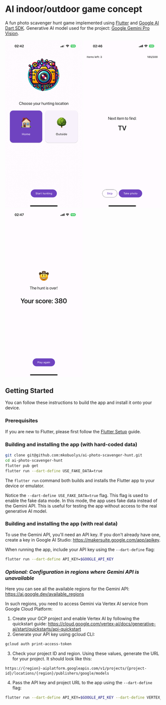 # AI indoor/outdoor game concept

A fun photo scavenger hunt game implemented using [Flutter](https://flutter.dev) and [Google AI Dart SDK](https://pub.dev/packages/google_generative_ai). Generative AI model used for the project: [Google Gemini Pro Vision](https://cloud.google.com/vertex-ai/docs/generative-ai/multimodal/overview).

<p float="left">
    <img src="./images/screenshot_1.png" alt="Scavenger hunt location selection" width="250">
	<img src="./images/screenshot_2.png" alt="Scavenger hunt view" width="250">
	<img src="./images/screenshot_3.png" alt="Results view" width="250">
</p>

## Getting Started

You can follow these instructions to build the app and install it onto your device.

### Prerequisites

If you are new to Flutter, please first follow the [Flutter Setup](https://flutter.dev/setup/) guide.

### Building and installing the app (with hard-coded data)

```bash
git clone git@github.com:mkobuolys/ai-photo-scavenger-hunt.git
cd ai-photo-scavenger-hunt
flutter pub get
flutter run --dart-define USE_FAKE_DATA=true
```

The `flutter run` command both builds and installs the Flutter app to your device or emulator.

Notice the `--dart-define USE_FAKE_DATA=true` flag. This flag is used to enable the fake data mode. In this mode, the app uses fake data instead of the Gemini API. This is useful for testing the app without access to the real generative AI model.

### Building and installing the app (with real data)

To use the Gemini API, you'll need an API key. If you don't already have one, create a key in Google AI Studio: https://makersuite.google.com/app/apikey.

When running the app, include your API key using the `--dart-define` flag:

```bash
flutter run --dart-define API_KEY=$GOOGLE_API_KEY
```

### _Optional: Configuration in regions where Gemini API is unavailable_

Here you can see all the available regions for the Gemini API: https://ai.google.dev/available_regions

In such regions, you need to access Gemini via Vertex AI service from Google Cloud Platform:

1. Create your GCP project and enable Vertex AI by following the quickstart guide: https://cloud.google.com/vertex-ai/docs/generative-ai/start/quickstarts/api-quickstart
2. Generate your API key using gcloud CLI:

```bash
gcloud auth print-access-token
```

3. Check your project ID and region. Using these values, generate the URL for your project. It should look like this:

```
https://{region}-aiplatform.googleapis.com/v1/projects/{project-id}/locations/{region}/publishers/google/models
```

4. Pass the API key and project URL to the app using the `--dart-define` flag:

```bash
flutter run --dart-define API_KEY=$GOOGLE_API_KEY --dart-define VERTEX_AI_PROJECT_URL=$VERTEX_AI_PROJECT_URL
```
